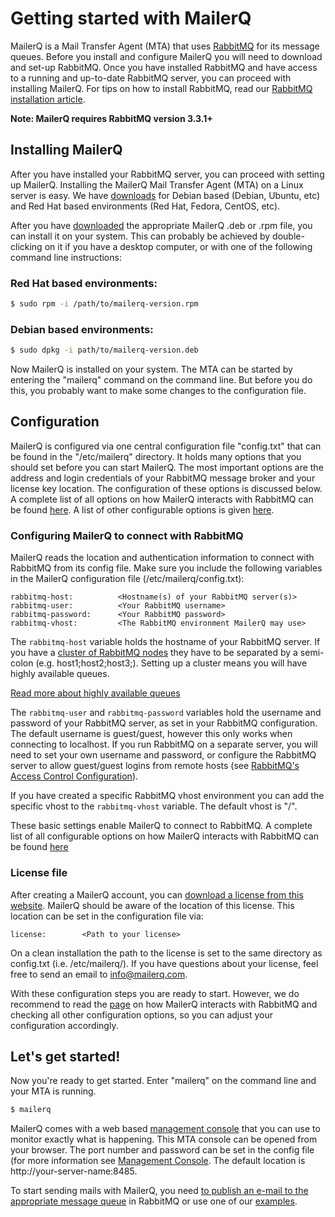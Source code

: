 # Getting started with MailerQ

MailerQ is a Mail Transfer Agent (MTA) that uses [RabbitMQ](https://www.rabbitmq.com) 
for its message queues. Before you install and configure MailerQ you will need to download 
and set-up RabbitMQ. Once you have installed RabbitMQ and have access to a running and 
up-to-date RabbitMQ server, you can proceed with installing MailerQ. For tips on 
how to install RabbitMQ, read our [RabbitMQ installation article](http://www.mailerq.io/rabbitmq-install "RabbitMQ installation").

**Note: MailerQ requires RabbitMQ version 3.3.1+**

## Installing MailerQ

After you have installed your RabbitMQ server, you can proceed with setting 
up MailerQ. Installing the MailerQ Mail Transfer Agent (MTA) on a Linux 
server is easy. We have [downloads](/product/download "Download MailerQ")
for Debian based (Debian, Ubuntu, etc) and Red Hat based environments 
(Red Hat, Fedora, CentOS, etc).

After you have [downloaded](/product/download "Download MailerQ") the appropriate 
MailerQ .deb or .rpm file, you can install it on your system. This can probably 
be achieved by double-clicking on it if you have a desktop computer, or with 
one of the following command line instructions:

### Red Hat based environments:

```bash
$ sudo rpm -i /path/to/mailerq-version.rpm
```

### Debian based environments:

```bash
$ sudo dpkg -i path/to/mailerq-version.deb
```

Now MailerQ is installed on your system. The MTA can be started by entering the
"mailerq" command on the command line. But before you do this, you probably
want to make some changes to the configuration file.

## Configuration

MailerQ is configured via one central configuration file "config.txt" that can 
be found in the "/etc/mailerq" directory. It holds many options that you should
set before you can start MailerQ. The most important options are the address
and login credentials of your RabbitMQ message broker and your license key
location. The configuration of these options is discussed below. A complete 
list of all options on how MailerQ interacts with RabbitMQ can be found 
[here](rabbitmq-config "Connect MailerQ with RabbitMQ").
A list of other configurable options is given [here](configuration 
"MailerQ configuration").

### Configuring MailerQ to connect with RabbitMQ

MailerQ reads the location and authentication information to connect with RabbitMQ
from its config file. Make sure you include the following variables
in the MailerQ configuration file (/etc/mailerq/config.txt):

```
rabbitmq-host:          <Hostname(s) of your RabbitMQ server(s)>
rabbitmq-user:          <Your RabbitMQ username>
rabbitmq-password:      <Your RabbitMQ password>
rabbitmq-vhost:         <The RabbitMQ environment MailerQ may use>
```

The `rabbitmq-host` variable holds the hostname of your RabbitMQ server. If you have 
a [cluster of RabbitMQ nodes](https://www.rabbitmq.com/clustering.html) they have to 
be separated by a semi-colon (e.g. host1;host2;host3;). Setting up a cluster means you 
will have highly available queues.

[Read more about highly available queues](https://www.rabbitmq.com/ha.html)

The `rabbitmq-user` and `rabbitmq-password` variables hold the username and 
password of your RabbitMQ server, as set in your RabbitMQ configuration. The default 
username is guest/guest, however this only works when connecting to localhost. If you 
run RabbitMQ on a separate server, you will need to set your own username and password,
or configure the RabbitMQ server to allow guest/guest logins from remote hosts (see
[RabbitMQ's Access Control Configuration](https://www.rabbitmq.com/access-control.html
"RabbitMQ's Access Control Configuration")).

If you have created a specific RabbitMQ vhost environment you can add the specific vhost
to the `rabbitmq-vhost` variable. The default vhost is "/".

These basic settings enable MailerQ to connect to RabbitMQ. A complete list of all
configurable options on how MailerQ interacts with RabbitMQ can be found
[here](rabbitmq-config "Connect MailerQ with RabbitMQ")

### License file

After creating a MailerQ account, you can [download a license from this website](/product/license). MailerQ
should be aware of the location of this license. This location can be set in the configuration file via:
```
license:		<Path to your license>
```
On a clean installation the path to the license is set to the same directory as config.txt (i.e. /etc/mailerq/).
If you have questions about your license, feel free to send an email to
[info@mailerq.com](mailto:info@mailerq.com).

With these configuration steps you are ready to start. However, we do recommend to read the
[page](rabbitmq-config "Connect MailerQ with RabbitMQ") on how 
MailerQ interacts with RabbitMQ and checking all other configuration options, so you can 
 adjust your configuration accordingly.

## Let's get started!

Now you're ready to get started. Enter "mailerq" on the command line and your MTA is running.

```bash
$ mailerq
```

MailerQ comes with a web based
[management console](management-console "An MTA with a management console")
that you can use to monitor exactly what is happening. This MTA console can be opened
from your browser. The port number and password can be set in
the config file (for more information see [Management Console](management-console "Management console"). 
The default location is http://your-server-name:8485.

To start sending mails with MailerQ, you need
[to publish an e-mail to the appropriate message queue](send-email "Send emails with MailerQ")
in RabbitMQ or use one of our [examples](mailerq-examples "MailerQ examples").

